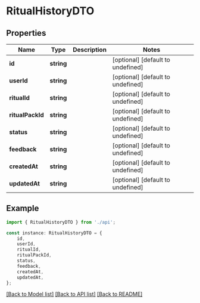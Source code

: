 # RitualHistoryDTO


## Properties

Name | Type | Description | Notes
------------ | ------------- | ------------- | -------------
**id** | **string** |  | [optional] [default to undefined]
**userId** | **string** |  | [optional] [default to undefined]
**ritualId** | **string** |  | [optional] [default to undefined]
**ritualPackId** | **string** |  | [optional] [default to undefined]
**status** | **string** |  | [optional] [default to undefined]
**feedback** | **string** |  | [optional] [default to undefined]
**createdAt** | **string** |  | [optional] [default to undefined]
**updatedAt** | **string** |  | [optional] [default to undefined]

## Example

```typescript
import { RitualHistoryDTO } from './api';

const instance: RitualHistoryDTO = {
    id,
    userId,
    ritualId,
    ritualPackId,
    status,
    feedback,
    createdAt,
    updatedAt,
};
```

[[Back to Model list]](../README.md#documentation-for-models) [[Back to API list]](../README.md#documentation-for-api-endpoints) [[Back to README]](../README.md)
